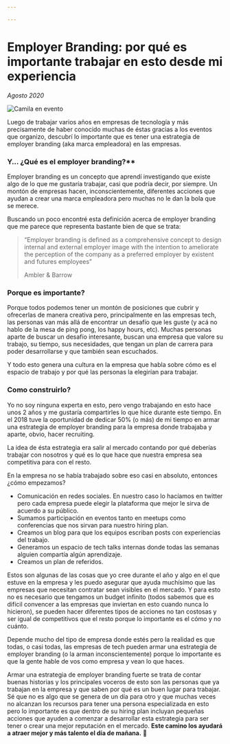 ```yaml
---

---
```

# Employer Branding: por qué es importante trabajar en esto desde mi experiencia

_Agosto 2020_

![Camila en evento](/employer-branding.jpeg)

Luego de trabajar varios años en empresas de tecnología y más precisamente de haber conocido muchas de éstas gracias a los eventos que organizo, descubrí lo importante que es tener una estrategia de employer branding (aka marca empleadora) en las empresas.

### Y… ¿Qué es el employer branding?**

Employer branding es un concepto que aprendí investigando que existe algo de lo que me gustaría trabajar, casi que podría decir, por siempre. Un montón de empresas hacen, inconscientemente, diferentes acciones que ayudan a crear una marca empleadora pero muchas no le dan la bola que se merece.

Buscando un poco encontré esta definición acerca de employer branding que me parece que representa bastante bien de que se trata:

> “Employer branding is defined as a comprehensive concept to design internal and external employer image with the intention to ameliorate the perception of the company as a preferred employer by existent and futures employees”
>
> Ambler & Barrow

### Porque es importante?

Porque todos podemos tener un montón de posiciones que cubrir y ofrecerlas de manera creativa pero, principalmente en las empresas tech, las personas van más allá de encontrar un desafío que les guste (y acá no hablo de la mesa de ping pong, los happy hours, etc). Muchas personas aparte de buscar un desafío interesante, buscan una empresa que valore su trabajo, su tiempo, sus necesidades, que tengan un plan de carrera para poder desarrollarse y que también sean escuchados.

Y todo esto genera una cultura en la empresa que habla sobre cómo es el espacio de trabajo y por qué las personas la elegirían para trabajar.

### Como construirlo?

Yo no soy ninguna experta en esto, pero vengo trabajando en esto hace unos 2 años y me gustaría compartirles lo que hice durante este tiempo. En el 2018 tuve la oportunidad de dedicar 50% (o más) de mi tiempo en armar una estrategia de employer branding para la empresa donde trabajaba y aparte, obvio, hacer recruiting.

La idea de ésta estrategia era salir al mercado contando por qué deberías trabajar con nosotros y qué es lo que hace que nuestra empresa sea competitiva para con el resto.

En la empresa no se había trabajado sobre eso casi en absoluto, entonces ¿cómo empezamos?

* Comunicación en redes sociales. En nuestro caso lo hacíamos en twitter pero cada empresa puede elegir la plataforma que mejor le sirva de acuerdo a su público.
* Sumamos participación en eventos tanto en meetups como conferencias que nos sirvan para nuestro hiring plan.
* Creamos un blog para que los equipos escriban posts con experiencias del trabajo.
* Generamos un espacio de tech talks internas donde todas las semanas alguien compartía algún aprendizaje.
* Creamos un plan de referidos.

Estos son algunas de las cosas que yo cree durante el año y algo en el que estuve en la empresa y les puedo asegurar que ayuda muchísimo que las empresas que necesitan contratar sean visibles en el mercado. Y para esto no es necesario que tengamos un budget infinito (todos sabemos que es difícil convencer a las empresas que inviertan en esto cuando nunca lo hicieron), se pueden hacer diferentes tipos de acciones no tan costosas y ser igual de competitivos que el resto porque lo importante es el cómo y no cuánto.

Depende mucho del tipo de empresa donde estés pero la realidad es que todas, o casi todas, las empresas de tech pueden armar una estrategia de employer branding (o la arman inconscientemente) porque lo importante es que la gente hable de vos como empresa y vean lo que haces.

Armar una estrategia de employer branding fuerte se trata de contar buenas historias y los principales voceros de esto son las personas que ya trabajan en la empresa y que saben por qué es un buen lugar para trabajar.
Sé que no es algo que se genera de un día para otro y que muchas veces no alcanzan los recursos para tener una persona especializada en esto pero lo importante es que dentro de su hiring plan incluyan pequeñas acciones que ayuden a comenzar a desarrollar esta estrategia para ser tener o crear una mejor reputación en el mercado. **Este camino los ayudará a atraer mejor y más talento el día de mañana.** 💛